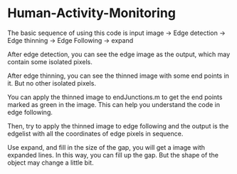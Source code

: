 # Human-Activity-Monitoring
The basic sequence of using this code is 
  input image -> Edge detection -> Edge thinning -> Edge Following -> expand
  
  After edge detection, you can see the edge image as the output, which may contain some isolated pixels.
  
  After edge thinning, you can see the thinned image with some end points in it. But no other isolated pixels.
  
  You can apply the thinned image to endJunctions.m to get the end points marked as green in the image. This can help you understand the code in edge following.
  
  Then, try to apply the thinned image to edge following and the output is the edgelist with all the coordinates of edge pixels in sequence.
  
  Use expand, and fill in the size of the gap, you will get a image with expanded lines. In this way, you can fill up the gap. But the shape of the object may change a little bit.  
  
